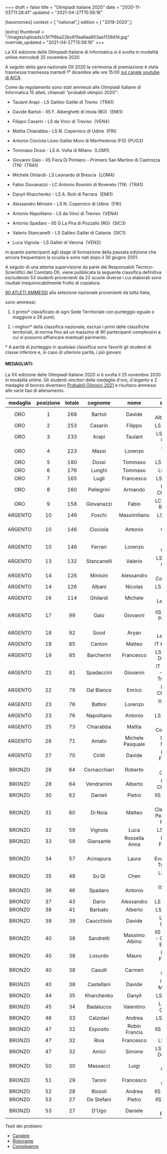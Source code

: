 +++
draft = false
title = "Olimpiadi italiane 2020"
date = "2020-11-03T11:28:41"
updated = "2021-04-27T15:56:16"

[taxonomies]
contest = [ "national",]
edition = [ "2019-2020",]

[extra]
thumbnail = "/images/uploads/c5f7f8ba22bc61faa6aa803ae1139d1d.jpg"
override_updated = "2021-04-27T15:56:16"
+++

La XX edizione delle Olimpiadi Italiane di Informatica si è svolta in modalità online mercoledì 25 novembre 2020.

A seguito della gara nazionale OII 2020 la cerimonia di premiazione è stata trasmessa trasmessa martedì 1° dicembre alle ore 15:00 [sul canale youtube di AICA](https://www.youtube.com/watch?v=7Rlkm-x_asQ).

Come da regolamento sono stati ammessi alle Olimpiadi Italiane di Informatica 15 atleti, chiamati "probabili olimpici 2020":

- Taulant Arapi - LS Galileo Galilei di Trento  {TRA1}

- Davide Bartoli - IIS F. Alberghetti di Imola (BO)  {EMI1}

- Filippo Casarin - LS da Vinci di Treviso  {VEN4}

- Mattia Chiarabba - LS N. Copernico di Udine  {FRI}

- Antonio Ciociola Liceo Galilei Moro di Manfredonia (FG) {PUG3}

- Tommaso Dossi - LS A. Volta di Milano  {LOM1}

- Giovanni Gaio - IIS Fiera Di Primiero - Primiero San Martino di Castrozza (TN)  {TRA1}

- Michele Ghilardi- LS Leonardo di Brescia  {LOM4}

- Fabio Giovanazzi - LC Antonio Rosmini di Rovereto (TN)  {TRA1}

- Danyil Kharchenko - LS A. Roiti di Ferrara  {EMI1}

- Alessandro Minisini - LS N. Copernico di Udine  {FRI}

- Antonio Napolitano - LS da Vinci di Treviso  {VEN4}

- Antonio Spadaro - IIS G.La Pira di Pozzallo (RG)  {SIC3}

- Valerio Stancanelli - LS Galileo Galilei di Catania  {SIC1}

- Luca Vignola - LS Galilei di Verona  {VEN2}

in quanto partecipanti agli stage di formazione della passata edizione che ancora frequentano la scuola e sono nati dopo il 30 giugno 2001.

A seguito di una attenta supervisione da parte dei Responsabili Tecnico-Scientifici del Comitato OII, viene pubblicata la seguente classifica definitiva escludendo 53 studenti provenienti da 23 scuole diverse i cui elaborati sono risultati inequivocabilmente frutto di copiatura.

[90 ATLETI AMMESSI](/oldsite/173/classifica-ammessi-territoriale-2020.xlsx) alla selezione nazionale provenienti da tutta Italia,

sono ammessi:

1. il primo\* classificato di ogni Sede Territoriale con punteggio eguale o maggiore a 28 punti;

2. i migliori\* della classifica nazionale, esclusi i primi delle classifiche territoriali, di norma fino ad un massimo di 90 partecipanti complessivi a cui si possono affiancare eventuali parimerito.

\* A parità di punteggio in qualsiasi classifica sono favoriti gli studenti di classe inferiore e, in caso di ulteriore parità, i più giovani.

#### MEDAGLIATI:

La XX edizione delle Olimpiadi Italiane 2020 si è svolta il 25 novembre 2020 in modalità online. Gli studenti vincitori delle medaglie d'oro, d'argento e 2 medaglie di bronzo diventano [Probabili Olimpici 2021](index.php/component/k2/item/192-probabili-olimpici-21.html) e risultano ammessi alle varie fasi di allenamento.

| medaglia | posizione | totale |   cognome    |       nome       |               scuola                |               città               | classe |
| :------: | :-------: | :----: | :----------: | :--------------: | :---------------------------------: | :-------------------------------: | :----: |
|   ORO    |     1     |  268   |   Bartoli    |      Davide      |         IIS F. Alberghetti          |               Imola               |   IV   |
|   ORO    |     2     |  253   |   Casarin    |     Filippo      |             LS da Vinci             |              Treviso              |   IV   |
|   ORO    |     3     |  233   |    Arapi     |     Taulant      |         LS Galileo Galilei          |              Trento               |   V    |
|   ORO    |     4     |  223   |    Massi     |     Lorenzo      |             LS M. Curie             |            Giulianova             |   IV   |
|   ORO    |     5     |  180   |    Dossi     |     Tommaso      |             LS A. Volta             |              Milano               |   V    |
|   ORO    |     6     |  176   |    Lunghi    |     Tommaso      |              LS Volta               |              Milano               |   IV   |
|   ORO    |     7     |  165   |    Lugli     |    Francesco     |             LS A. Roiti             |              Ferrara              |   II   |
|   ORO    |     8     |  160   |  Pellegrini  |     Armando      |          ITT G. Chilesotti          |              Thiene               |   IV   |
|   ORO    |     9     |  158   |  Giovanazzi  |      Fabio       |         LC Antonio Rosmini          |             Rovereto              |   V    |
| ARGENTO  |    10     |  146   |    Foschi    |   Massimiliano   |             LS Galilei              |           Civitavecchia           |  III   |
| ARGENTO  |    10     |  146   |   Ciociola   |     Antonio      |         Liceo Galilei Moro          |            Manfredonia            |   V    |
| ARGENTO  |    10     |  146   |   Ferrari    |     Lorenzo      |            LS G. Galilei            |              Trento               |   II   |
| ARGENTO  |    13     |  132   | Stancanelli  |     Valerio      |         LS Galileo Galilei          |              Catania              |   IV   |
| ARGENTO  |    14     |  126   |   Minisini   |    Alessandro    |           LS N. Copernico           |               Udine               |   V    |
| ARGENTO  |    14     |  126   |    Albani    |     Nicolas      |             LS A. Banfi             |             Vimercate             |  III   |
| ARGENTO  |    16     |  114   |   Ghilardi   |     Michele      |             LS Leonardo             |              Brescia              |   V    |
| ARGENTO  |    17     |   99   |     Gaio     |     Giovanni     |        IIS Fiera Di Primiero        | Primiero San Martino di Castrozza |   V    |
| ARGENTO  |    18     |   92   |     Sood     |      Aryan       |             LS Leonardo             |              Brescia              |   IV   |
| ARGENTO  |    19     |   85   |    Canton    |      Matteo      |             IT Kennedy              |             Pordenone             |   IV   |
| ARGENTO  |    19     |   85   |  Barcherini  |    Francesco     |        LS Terni R. Donatelli        |               Terni               |   IV   |
| ARGENTO  |    21     |   81   |  Spadaccini  |     Giovanni     |    IT Scaruffi -Levi - Tricolore    |        Reggio nell'Emilia         |   IV   |
| ARGENTO  |    22     |   79   |  Dal Bianco  |      Enrico      |          ITT G. Chilesotti          |              Thiene               |   IV   |
| ARGENTO  |    23     |   76   |   Battini    |     Lorenzo      |           IIS L. Da Vinci           |             Arzignano             |   IV   |
| ARGENTO  |    23     |   76   |  Napolitano  |     Antonio      |             LS da Vinci             |              Treviso              |   V    |
| ARGENTO  |    25     |   73   |  Chiarabba   |      Mattia      |           LS N. Copernico           |               Udine               |   V    |
| ARGENTO  |    26     |   71   |    Amato     | Michele Pasquale |           IISS E. Mattei            |              Maglie               |  III   |
| ARGENTO  |    27     |   70   |   Cirilli    |      Davide      |           ITT G. Ferraris           |             Molfetta              |   IV   |
|  BRONZO  |    28     |   64   | Cornacchiari |     Roberto      |           ITI B. Castelli           |              Brescia              |   IV   |
|  BRONZO  |    28     |   64   |  Vendramini  |     Alberto      |          ITT G. Chilesotti          |              Thiene               |   IV   |
|  BRONZO  |    30     |   62   |   Danieli    |      Pietro      |            IIS E. Fermi             |             Catanzaro             |   IV   |
|  BRONZO  |    31     |   60   |   Di Noia    |      Matteo      | LS e Classico G. Peano - S. Pellico |               Cuneo               |   IV   |
|  BRONZO  |    32     |   59   |   Vignola    |       Luca       |             LS Galilei              |              Verona               |   V    |
|  BRONZO  |    33     |   58   |  Giansante   |  Rossella Anna   |           ITT G. Ferraris           |             Molfetta              |  III   |
|  BRONZO  |    34     |   57   |  Acinapura   |      Laura       |      LS Evangelista Torricelli      |              Bolzano              |  III   |
|  BRONZO  |    35     |   48   |    Su Qi     |       Chen       |           LS L. Da Vinci            |              Treviso              |   IV   |
|  BRONZO  |    36     |   46   |   Spadaro    |     Antonio      |           IIS G. La Pira            |             Pozzallo              |   V    |
|  BRONZO  |    37     |   43   |    Dario     |    Alessandro    |             LS Marconi              |            Conegliano             |   IV   |
|  BRONZO  |    38     |   41   |   Barbato    |     Alberto      |             LS I. Nievo             |              Padova               |  III   |
|  BRONZO  |    39     |   39   |  Caucchiolo  |      Davide      |           LS G.B. Quadri            |              Vicenza              |  III   |
|  BRONZO  |    40     |   38   |  Sandretti   |  Massimo Albino  |  IIS Marconi - Galletti - Einaudi   |            Domodossola            |   IV   |
|  BRONZO  |    40     |   38   |   Losurdo    |      Mauro       |           ITT G. Ferraris           |             Molfetta              |  III   |
|  BRONZO  |    40     |   38   |   Casulli    |      Carmen      |            LS G. Galilei            |              Trento               |   IV   |
|  BRONZO  |    40     |   38   |  Castellani  |      Davide      |           ITIS G. Marconi           |              Verona               |  III   |
|  BRONZO  |    44     |   35   |  Kharchenko  |      Danyil      |             LS A. Roiti             |              Ferrara              |   V    |
|  BRONZO  |    45     |   34   |  Badalucco   |    Valentino     |          LS G. D. Cassini           |              Genova               |  III   |
|  BRONZO  |    46     |   33   |  Calzolari   |      Andrea      |             LS A. Roiti             |              Ferrara              |   IV   |
|  BRONZO  |    47     |   32   |   Esposito   |  Robin Francis   |             IIS Telesi@             |           Telese Terme            |  III   |
|  BRONZO  |    47     |   32   |     Riva     |    Francesco     |              LS Volta               |              Milano               |   IV   |
|  BRONZO  |    47     |   32   |    Amici     |      Simone      |        LS Terni R. Donatelli        |               Terni               |  III   |
|  BRONZO  |    50     |   30   |   Massacci   |      Luigi       |            LS G. Galilei            |              Trento               |   IV   |
|  BRONZO  |    51     |   29   |    Taroni    |    Francesco     |            LS A. Oriani             |              Ravenna              |   IV   |
|  BRONZO  |    52     |   28   |   Bissoli    |      Andrea      |            IIS Da Vinci             |               Cerea               |  III   |
|  BRONZO  |    53     |   27   |  De Stefani  |      Pietro      |             IIS M. Polo             |              Colico               |   IV   |
|  BRONZO  |    53     |   27   |    D’Ugo     |     Daniele      |            LS A. Romita             |            Campobasso             |   IV   |

Testi dei problemi:

- [Candele](/oldsite/173/candele.pdf)
- [Ristorante](/oldsite/173/ristorante.pdf)
- [Compleanno](/oldsite/173/compleanno.pdf)
